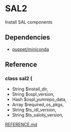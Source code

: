 # SAL2
 
Install SAL components
 
## Dependencies
- [puppet/miniconda](https://github.com/lsst-it/puppet-miniconda)
 
## Reference

### class sal2 (
-  String $install_dir,
-  String $ospl_version,
-  Hash   $ospl_yumrepo_data,
-  Array  $required_os_pkgs,
-  String $ts_idl_version,
-  String $ts_salobj_version,

[REFERENCE.md](REFERENCE.md)
